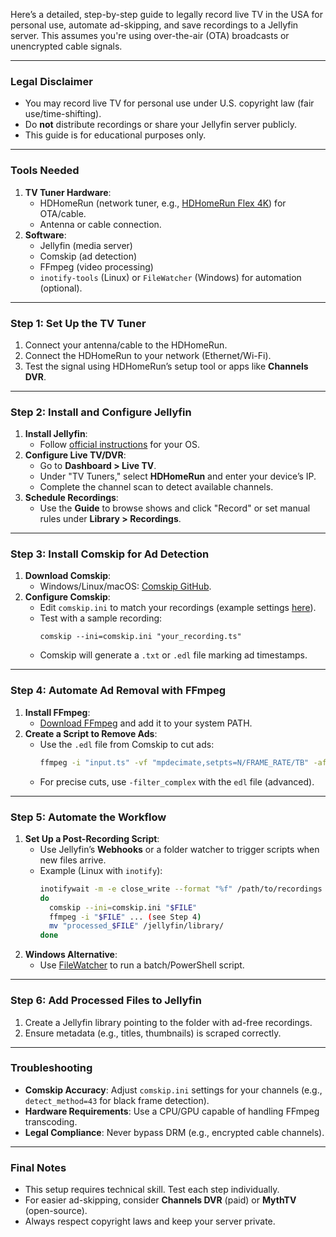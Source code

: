 Here’s a detailed, step-by-step guide to legally record live TV in the USA for personal use, automate ad-skipping, and save recordings to a Jellyfin server. This assumes you're using over-the-air (OTA) broadcasts or unencrypted cable signals.

---

### **Legal Disclaimer**
- You may record live TV for personal use under U.S. copyright law (fair use/time-shifting). 
- Do **not** distribute recordings or share your Jellyfin server publicly.
- This guide is for educational purposes only.

---

### **Tools Needed**
1. **TV Tuner Hardware**: 
   - HDHomeRun (network tuner, e.g., [HDHomeRun Flex 4K](https://www.silicondust.com/)) for OTA/cable.
   - Antenna or cable connection.
2. **Software**:
   - Jellyfin (media server)
   - Comskip (ad detection)
   - FFmpeg (video processing)
   - `inotify-tools` (Linux) or `FileWatcher` (Windows) for automation (optional).

---

### **Step 1: Set Up the TV Tuner**
1. Connect your antenna/cable to the HDHomeRun.
2. Connect the HDHomeRun to your network (Ethernet/Wi-Fi).
3. Test the signal using HDHomeRun’s setup tool or apps like **Channels DVR**.

---

### **Step 2: Install and Configure Jellyfin**
1. **Install Jellyfin**:
   - Follow [official instructions](https://jellyfin.org/downloads) for your OS.
2. **Configure Live TV/DVR**:
   - Go to **Dashboard > Live TV**.
   - Under "TV Tuners," select **HDHomeRun** and enter your device’s IP.
   - Complete the channel scan to detect available channels.
3. **Schedule Recordings**:
   - Use the **Guide** to browse shows and click "Record" or set manual rules under **Library > Recordings**.

---

### **Step 3: Install Comskip for Ad Detection**
1. **Download Comskip**:
   - Windows/Linux/macOS: [Comskip GitHub](https://github.com/erikkaashoek/Comskip).
2. **Configure Comskip**:
   - Edit `comskip.ini` to match your recordings (example settings [here](https://github.com/erikkaashoek/Comskip/blob/master/comskip.ini)).
   - Test with a sample recording:
     ```
     comskip --ini=comskip.ini "your_recording.ts"
     ```
   - Comskip will generate a `.txt` or `.edl` file marking ad timestamps.

---

### **Step 4: Automate Ad Removal with FFmpeg**
1. **Install FFmpeg**:
   - [Download FFmpeg](https://ffmpeg.org/download.html) and add it to your system PATH.
2. **Create a Script to Remove Ads**:
   - Use the `.edl` file from Comskip to cut ads:
     ```bash
     ffmpeg -i "input.ts" -vf "mpdecimate,setpts=N/FRAME_RATE/TB" -af "atempo=1.0" -c:v libx264 -c:a aac -strict experimental -map_metadata 0 -f mp4 "output.mp4"
     ```
   - For precise cuts, use `-filter_complex` with the `edl` file (advanced).

---

### **Step 5: Automate the Workflow**
1. **Set Up a Post-Recording Script**:
   - Use Jellyfin’s **Webhooks** or a folder watcher to trigger scripts when new files arrive.
   - Example (Linux with `inotify`):
     ```bash
     inotifywait -m -e close_write --format "%f" /path/to/recordings | while read FILE
     do
       comskip --ini=comskip.ini "$FILE"
       ffmpeg -i "$FILE" ... (see Step 4)
       mv "processed_$FILE" /jellyfin/library/
     done
     ```
2. **Windows Alternative**:
   - Use [FileWatcher](https://www.filewatcher.com/) to run a batch/PowerShell script.

---

### **Step 6: Add Processed Files to Jellyfin**
1. Create a Jellyfin library pointing to the folder with ad-free recordings.
2. Ensure metadata (e.g., titles, thumbnails) is scraped correctly.

---

### **Troubleshooting**
- **Comskip Accuracy**: Adjust `comskip.ini` settings for your channels (e.g., `detect_method=43` for black frame detection).
- **Hardware Requirements**: Use a CPU/GPU capable of handling FFmpeg transcoding.
- **Legal Compliance**: Never bypass DRM (e.g., encrypted cable channels).

---

### **Final Notes**
- This setup requires technical skill. Test each step individually.
- For easier ad-skipping, consider **Channels DVR** (paid) or **MythTV** (open-source).
- Always respect copyright laws and keep your server private.
